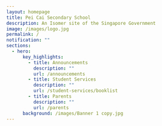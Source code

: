 ```yaml
---
layout: homepage
title: Pei Cai Secondary School
description: An Isomer site of the Singapore Government
image: /images/logo.jpg
permalink: /
notification: ""
sections:
  - hero:
      key_highlights:
        - title: Announcements
          description: ""
          url: /announcements
        - title: Student Services
          description: ""
          url: /student-services/booklist
        - title: Parents
          description: ""
          url: /parents
      background: /images/Banner 1 copy.jpg
---
```

